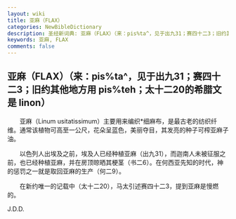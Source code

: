 ```yaml
---
layout: wiki
title: 亚麻（FLAX）
categories: NewBibleDictionary
description: 圣经新词典: 亚麻（FLAX）（来：pis%ta^，见于出九31；赛四十二3；旧约其他地方用 pis%teh；太十二20的希腊文是 linon）
keywords: 亚麻, FLAX
comments: false
---
```


## 亚麻（FLAX）（来：pis%ta^，见于出九31；赛四十二3；旧约其他地方用 pis%teh；太十二20的希腊文是 linon）

　　亚麻（Linum usitatissimum）主要用来编织*细麻布，是最古老的纺织纤维。通常该植物可高至一公尺，花朵呈蓝色，美丽夺目，其发亮的种子可榨亚麻子油。

　　以色列人出埃及之前，埃及人已经种植亚麻（出九31），而迦南人未被征服之前，也已经种植亚麻，并在房顶晾晒其梗茎（书二6）。在何西亚先知的时代，神的惩罚之一就是取回亚麻的生产（何二9）。

　　在新约唯一的记载中（太十二20），马太引述赛四十二3，提到亚麻是慢燃的。

J.D.D.








